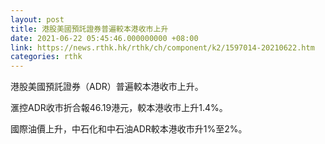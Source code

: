 ```yaml
---
layout: post
title: 港股美國預託證券普遍較本港收市上升
date: 2021-06-22 05:45:46.000000000 +08:00
link: https://news.rthk.hk/rthk/ch/component/k2/1597014-20210622.htm
categories: rthk
---
```


港股美國預託證券（ADR）普遍較本港收市上升。

滙控ADR收市折合報46.19港元，較本港收市上升1.4%。

國際油價上升，中石化和中石油ADR較本港收市升1%至2%。
